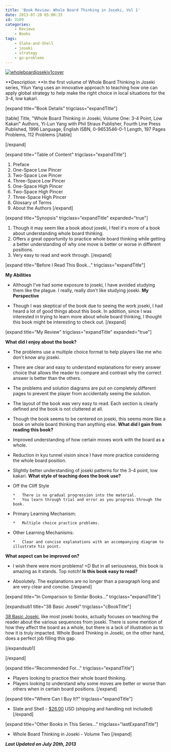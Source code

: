 ```yaml
---
title: 'Book Review: Whole Board Thinking in Joseki, Vol 1'
date: 2013-07-20 05:00:33
id: 3109
categories:
	- Reviews
	- Books
tags:
	- Slate-and-Shell
	- joseki
	- strategy
	- go-problems
---
```


[![wholeboardjosekiv1cover](http://www.bengozen.com/wp-content/uploads/2013/06/wholeboardjosekiv1cover.jpg)](http://www.bengozen.com/wp-content/uploads/2013/06/wholeboardjosekiv1cover.jpg)

**Description: **In the first volume of Whole Board Thinking in Joseki series, Yilun Yang uses an innovative approach to teaching how one can apply global strategy to help make the right choice in local situations for the 3-4, low kakari.

<!--more-->

[expand title="Book Details" trigclass="expandTitle"]

[table]
Title, "Whole Board Thinking in Joseki, Volume One: 3-4 Point, Low Kakari"
Authors, Yi-Lun Yang with Phil Straus
Publisher, Fourth Line Press
Published, 1996
Language, English
ISBN, 0-9653546-0-1
Length, 197 Pages
Problems, 112 Problems
[/table]

[/expand]

[expand title="Table of Content" trigclass="expandTitle"]

1.  Preface
2.  One-Space Low Pincer
3.  Two-Space Low Pincer
4.  Three-Space Low Pincer
5.  One-Space High Pincer
6.  Two-Space High Pincer
7.  Three-Space High Pincer
8.  Glossary of Terms
9.  About the Authors
[/expand]

[expand title="Synopsis" trigclass="expandTitle" expanded="true"]

1.  Though it may seem like a book about joseki, I feel it's more of a book about understanding whole board thinking.
2.  Offers a great opportunity to practice whole board thinking while getting a better understanding of why one move is better or worse in different positions.
3.  Very easy to read and work through.
[/expand]

[expand title="Before I Read This Book..." trigclass="expandTitle"]

**My Abilities**

*   Although I've had some exposure to joseki, I have avoided studying them like the plague. I really, really don't like studying joseki.
**My Perspective**

*   Though I was skeptical of the book due to seeing the work joseki, I had heard a lot of good things about this book. In addition, since I was interested in trying to learn more about whole board thinking, I thought this book might be interesting to check out.
[/expand]

[expand title="My Review" trigclass="expandTitle" expanded="true"]

**What did I enjoy about the book?**

*   The problems use a multiple choice format to help players like me who don't know any joseki.
*   There are clear and easy to understand explanations for every answer choice that allows the reader to compare and contrast why the correct answer is better than the others.
*   The problems and solution diagrams are put on completely different pages to prevent the player from accidentally seeing the solution.
*   The layout of the book was very easy to read. Each section is clearly defined and the book is not cluttered at all.
*   Though the book seems to be centered on joseki, this seems more like a book on whole board thinking than anything else.
**What did I gain from reading this book?**

*   Improved understanding of how certain moves work with the board as a whole.
*   Reduction in kyu tunnel vision since I have more practice considering the whole board position.
*   Slightly better understanding of joseki patterns for the 3-4 point, low kakari.
**What style of teaching does the book use?**

*   Off the Cliff Style

		*   There is no gradual progression into the material.
		*   You learn through trial and error as you progress through the book.

*   Primary Learning Mechanism:

		*   Multiple choice practice problems.

*   Other Learning Mechanisms:

		*   Clear and concise explanations with an accompanying diagram to illustrate his point.
**What aspect can be improved on?**

*   I wish there were more problems! =D But in all seriousness, this book is amazing as it stands. Top notch!
**Is this book easy to read?**

*   Absolutely. The explanations are no longer than a paragraph long and are very clear and concise.
[/expand]

[expand title="In Comparison to Similar Books..." trigclass="expandTitle"]

[expandsub1 title="38 Basic Joseki" trigclass="cBookTitle"]

[38 Basic Joseki](http://www.bengozen.com/book-review-38-basic-joseki/ "Book Review: 38 Basic Joseki"), like most joseki books, actually focuses on teaching the reader about the various sequences from joseki. There is some mention of how they affect the board as a whole, but there is a lack of illustration as to how it is truly impacted. Whole Board Thinking in Joseki, on the other hand, does a perfect job filling this gap.

[/expandsub1]

[/expand]

[expand title="Recommended For..." trigclass="expandTitle"]

*   Players looking to practice their whole board thinking.
*   Players looking to understand why some moves are better or worse than others when in certain board positions.
[/expand]

[expand title="Where Can I Buy It?" trigclass="expandTitle"]

*   Slate and Shell - [$26.00](http://www.slateandshell.com/SSYY002.html "Slate and Shell Purchase Link") USD (shipping and handling not included)
[/expand]

[expand title="Other Books in This Series..." trigclass="lastExpandTitle"]

*   Whole Board Thinking in Joseki - Volume Two
[/expand]

_**Last Updated on July 20th, 2013**_
